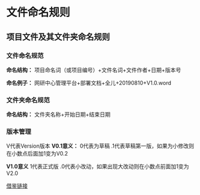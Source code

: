 ﻿# 文件命名规则
## 项目文件及其文件夹命名规则
### 文件命名规范
**命名结构：** 项目命名词（或项目编号）+文件名词+文件作者+日期+版本号

**命名例子：** 网研中心管理平台+部署文档+全儿+20190810+V1.0.word

### 文件夹命名规范
**命名结构：** 文件夹名称+开始日期+结束日期

### 版本管理
V代表Version版本
**V0.1意义：**
0代表为草稿
.1代表草稿第一版，如果为小修改则在小数点后面加1变为V0.2

**V1.0意义**
1代表正式版
.0代表小改动，如果出现大改动则在小数点前面加1变为V2.0

[借鉴链接](https://www.jianshu.com/p/a4673adb4f2e?utm_campaign=maleskine&utm_content=note&utm_medium=reader_share&utm_source=weibo)
